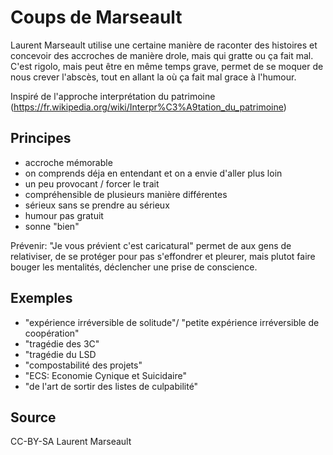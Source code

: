 # Coups de Marseault

Laurent Marseault utilise une certaine manière de raconter des histoires et concevoir des accroches de manière drole, mais qui gratte ou ça fait mal. C'est rigolo, mais peut être en même temps grave, permet de se moquer de nous crever l'abscès, tout en allant la où ça fait mal grace à l'humour.


Inspiré de l'approche interprétation du patrimoine (https://fr.wikipedia.org/wiki/Interpr%C3%A9tation_du_patrimoine)

## Principes

- accroche mémorable
- on comprends déja en entendant et on a envie d'aller plus loin
- un peu provocant / forcer le trait
- compréhensible de plusieurs manière différentes
- sérieux sans se prendre au sérieux
- humour pas gratuit 
- sonne "bien"

Prévenir: "Je vous prévient c'est caricatural" permet de aux gens de relativiser, de se protéger pour pas s'effondrer et pleurer, mais plutot faire bouger les mentalités, déclencher une prise de conscience.

## Exemples

- "expérience irréversible de solitude"/ "petite expérience irréversible de coopération"
- "tragédie des 3C"
- "tragédie du LSD
- "compostabilité des projets"
- "ECS: Economie Cynique et Suicidaire"
- "de l'art de sortir des listes de culpabilité"

## Source 

CC-BY-SA
Laurent Marseault 
